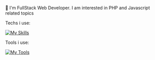 🌱 I'm FullStack Web Developer. I am interested in PHP and Javascript related topics

Techs i use: 

[![My Skills](https://skillicons.dev/icons?i=js,html,css,java,php,laravel,react,vue,express,mongodb,bootstrap,firebase,py,jquery,nodejs)](https://skillicons.dev)


Tools i use:

[![My Tools](https://skillicons.dev/icons?i=bash,figma,git,github,heroku,linux,npm)](https://skillicons.dev)
